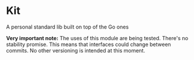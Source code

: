 # Kit
A personal standard lib built on top of the Go ones

**Very important note:** The uses of this module are being tested. There's no stability promise. This means that interfaces could change 
between commits. No other versioning is intended at this moment.   